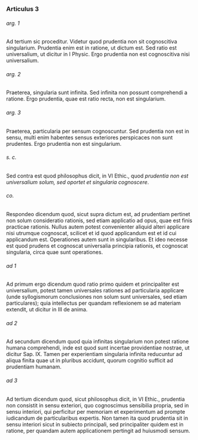 ### Articulus 3

###### arg. 1
Ad tertium sic proceditur. Videtur quod prudentia non sit cognoscitiva singularium. Prudentia enim est in ratione, ut dictum est. Sed ratio est universalium, ut dicitur in I Physic. Ergo prudentia non est cognoscitiva nisi universalium.

###### arg. 2
Praeterea, singularia sunt infinita. Sed infinita non possunt comprehendi a ratione. Ergo prudentia, quae est ratio recta, non est singularium.

###### arg. 3
Praeterea, particularia per sensum cognoscuntur. Sed prudentia non est in sensu, multi enim habentes sensus exteriores perspicaces non sunt prudentes. Ergo prudentia non est singularium.

###### s. c.
Sed contra est quod philosophus dicit, in VI Ethic., quod *prudentia non est universalium solum, sed oportet et singularia cognoscere*.

###### co.
Respondeo dicendum quod, sicut supra dictum est, ad prudentiam pertinet non solum consideratio rationis, sed etiam applicatio ad opus, quae est finis practicae rationis. Nullus autem potest convenienter aliquid alteri applicare nisi utrumque cognoscat, scilicet et id quod applicandum est et id cui applicandum est. Operationes autem sunt in singularibus. Et ideo necesse est quod prudens et cognoscat universalia principia rationis, et cognoscat singularia, circa quae sunt operationes.

###### ad 1
Ad primum ergo dicendum quod ratio primo quidem et principaliter est universalium, potest tamen universales rationes ad particularia applicare (unde syllogismorum conclusiones non solum sunt universales, sed etiam particulares); quia intellectus per quandam reflexionem se ad materiam extendit, ut dicitur in III de anima.

###### ad 2
Ad secundum dicendum quod quia infinitas singularium non potest ratione humana comprehendi, inde est quod sunt incertae providentiae nostrae, ut dicitur Sap. IX. Tamen per experientiam singularia infinita reducuntur ad aliqua finita quae ut in pluribus accidunt, quorum cognitio sufficit ad prudentiam humanam.

###### ad 3
Ad tertium dicendum quod, sicut philosophus dicit, in VI Ethic., prudentia non consistit in sensu exteriori, quo cognoscimus sensibilia propria, sed in sensu interiori, qui perficitur per memoriam et experimentum ad prompte iudicandum de particularibus expertis. Non tamen ita quod prudentia sit in sensu interiori sicut in subiecto principali, sed principaliter quidem est in ratione, per quandam autem applicationem pertingit ad huiusmodi sensum.

